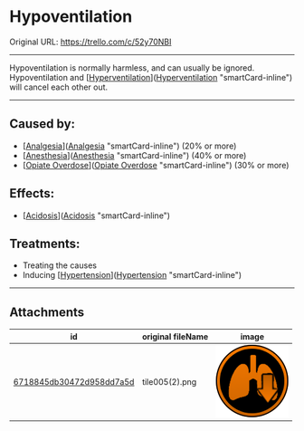 # Hypoventilation

Original URL: https://trello.com/c/52y70NBI

---

Hypoventilation is normally harmless, and can usually be ignored. Hypoventilation and [[Hyperventilation](Hyperventilation.md)]([Hyperventilation](Hyperventilation.md) "smartCard-inline") will cancel each other out.

---

## Caused by:

- [[Analgesia](../Torso/Analgesia.md)]([Analgesia](../Torso/Analgesia.md) "smartCard-inline") (20% or more)
- [[Anesthesia](../Torso/Anesthesia.md)]([Anesthesia](../Torso/Anesthesia.md) "smartCard-inline") (40% or more)
- [[Opiate Overdose](../Head_Brain/Opiate%20Overdose.md)]([Opiate Overdose](../Head_Brain/Opiate%20Overdose.md) "smartCard-inline") (30% or more)

## Effects:

- [[Acidosis](../Blood/Acidosis.md)]([Acidosis](../Blood/Acidosis.md) "smartCard-inline")

## Treatments:

- Treating the causes
- Inducing [[Hypertension](../Blood/Hypertension.md)]([Hypertension](../Blood/Hypertension.md) "smartCard-inline")

---

## Attachments

id | original fileName | image
---|---|---
[6718845db30472d958dd7a5d](./Hypoventilation%20-%20Attachments/6718845db30472d958dd7a5d.png) | tile005(2).png | ![tile005(2).png\|200](./Hypoventilation%20-%20Attachments/6718845db30472d958dd7a5d.png)